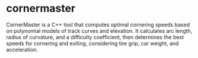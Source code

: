 # cornermaster
CornerMaster is a C++ tool that computes optimal cornering speeds based on polynomial models of track curves and elevation. It calculates arc length, radius of curvature, and a difficulty coefficient, then determines the best speeds for cornering and exiting, considering tire grip, car weight, and acceleration.
